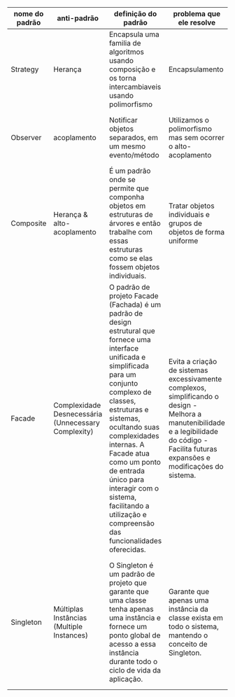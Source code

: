 | nome do padrão | anti-padrão | definição do padrão | problema que ele resolve | Exemplo |
| -------------- | ----------- | ------------------- | ------------------------ |-------- |
|    Strategy    |   Herança   | Encapsula uma familia de algoritmos usando composição e os torna intercambiaveis usando polimorfismo | Encapsulamento | Para diferenciar cada tipo de transporte de produtos, ao invés de se criar funções separadas, é utilizado uma mesma função, porém com alteração para tipos de transporte diferentes.|
|    Observer    | acoplamento | Notificar objetos separados, em um mesmo evento/método | Utilizamos o polimorfismo mas sem ocorrer o alto-acoplamento| Para demonstrar os dados da empresa para o RH e o Colaborador, ao invés de atualizar separadamente e um evento de cada vez, será usado um evento para demonstrar essa atualização de dados para todos.|
|    Composite   | Herança & alto-acoplamento | É um padrão onde se permite que componha objetos em estruturas de árvores e então trabalhe com essas estruturas como se elas fossem objetos individuais.|Tratar objetos individuais e grupos de objetos de forma uniforme | Para fazer uma compra em um site, você pode adicionar itens em suas compras, sendo assim não importa qual o tipo do produto, para ele entrar em seu objeto compra, ele será lido como produto.|
|    Facade | Complexidade Desnecessária (Unnecessary Complexity) | O padrão de projeto Facade (Fachada) é um padrão de design estrutural que fornece uma interface unificada e simplificada para um conjunto complexo de classes, estruturas e sistemas, ocultando suas complexidades internas. A Facade atua como um ponto de entrada único para interagir com o sistema, facilitando a utilização e compreensão das funcionalidades oferecidas. | Evita a criação de sistemas excessivamente complexos, simplificando o design - Melhora a manutenibilidade e a legibilidade do código - Facilita futuras expansões e modificações do sistema. | O padrão Facade é comumente usado em aplicações escritas em Java: `javax.faces.context.ExternalContext` usa `ServletContext`, `HttpSession`, `HttpServletRequest`, `HttpServletResponse ` e outras lá dentro. |
|    Singleton  | Múltiplas Instâncias (Multiple Instances) | O Singleton é um padrão de projeto que garante que uma classe tenha apenas uma instância e fornece um ponto global de acesso a essa instância durante todo o ciclo de vida da aplicação. | Garante que apenas uma instância da classe exista em todo o sistema, mantendo o conceito de Singleton. | Imagine um jogo de computador que requer configurações globais, como nível de dificuldade e volume do som, consistentes em todo o jogo. Utilizando o padrão Singleton, uma classe chamada ConfiguracoesJogo é criada para armazenar essas configurações. Garante-se que haja apenas uma instância dessa classe no jogo. Isso permite que o jogo acesse e atualize as configurações de maneira consistente e uniforme de qualquer parte do código, facilitando a gestão das configurações de forma centralizada. |
